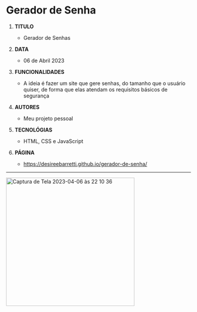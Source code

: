 # Gerador de Senha

1. **TITULO**
   - Gerador de Senhas

2. **DATA**
   - 06 de Abril 2023

3. **FUNCIONALIDADES**
   - A ideia é fazer um site que gere senhas, do tamanho que o usuário quiser, de forma que elas atendam os requisitos básicos de segurança

4. **AUTORES**
   - Meu projeto pessoal 

5. **TECNOLÓGIAS**
   - HTML, CSS e JavaScript

6. **PÁGINA**
   - https://desireebarretti.github.io/gerador-de-senha/

---

<img width="350" alt="Captura de Tela 2023-04-06 às 22 10 36" src="https://user-images.githubusercontent.com/110750885/230520358-73e45d51-dd9d-46e0-a545-d291f7ac4fae.png">

